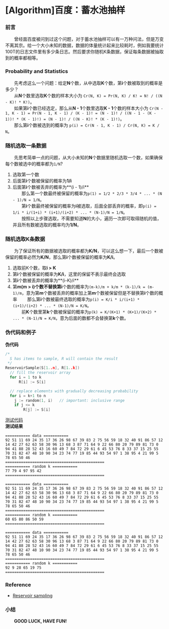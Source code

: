 [Algorithm]百度：蓄水池抽样
===========================

### 前言
&emsp;&emsp;曾经面百度被问到过这个问题，对于蓄水池抽样可以有一万种问法，但是万变不离其宗。给一个大小未知的数据，数据的体量统计起来比较耗时，例如我要统计100T的日志文件里有多少条日志。然后要求你随机K条数据，保证每条数据被抽取到的概率都相等。

### Probability and Statistics
&emsp;&emsp;先考虑这么一个问题：给定**N**个数，从中选取**K**个数，第**i**个数被取到的概率是多少？  
&emsp;&emsp;从**N**个数里选取**K**个数的样本大小为 `Cr(N, K) = Pr(N, K) / K! = N! / ((N - K)! * K!)`。  
&emsp;&emsp;如果第**i**个数已经选定，那么从**N - 1**个数里选取**K - 1**个数的样本大小为 `Cr(N - 1, K - 1) = Pr(N - 1, K - 1) / (K - 1)! = (N - 1)! / ((N - 1 - (K - 1))! * (K - 1)!) = (N - 1)! / ((N - K)! * (K - 1)!)`。  
&emsp;&emsp;那么第**i**个数被选到的概率为 `p(i) = Cr(N - 1, K - 1) / Cr(N, K) = K / N`。

### 随机选取一条数据
&emsp;&emsp;先思考简单一点的问题，从大小未知的**N**个数据里随机选取一个数，如果确保每个数被选中的概率都为`1/N`?  
1. 选取第一个数  
2. 后面第**i**个数被保留的概率为**1/i**
3. 后面第**i**个数被丢弃的概率为**(i - 1)/i**  
&emsp;&emsp;那么第一个数最终被保留的概率为`p(1) = 1/2 * 2/3 * 3/4 * ... * (N - 1)/N = 1/N`。  
&emsp;&emsp;第**i**个数最终被保留的概率为**i**被选取，后面全部丢弃的概率，即`p(i) = 1/i * i/(1+i) * (i+1)/(i+2) * ... * (N-1)/N = 1/N`。  
&emsp;&emsp;按照以上步骤选取，不需要知道**N**的大小，遍历一次即可取得随机的值，并且所有数被选取的概率均为**1/N**。

### 随机选取K条数据
&emsp;&emsp;为了保证所有的数据被选取的概率都为**K/N**，可以这么想一下，最后一个数被保留的概率必然为**K/N**，那么第**i**个数被保留的概率为**K/i**。  
1. 选取前K个数，取**i > K**
2. 第**i**个数被保留的概率为**K/i**，这里的保留不表示最终会选取
3. 第**i**个数被丢弃的概率为**(i-K)/i**
4. 第**m(m > i)**个数不替换第**i**个数的概率为`(m-k)/m + k/m * (k-1)/k = (m-1)/m`，意为第**m**个数被丢弃的概率加上第**m**个数被保留但是不替换第**i**个数的概率
&emsp;&emsp;那么第**i**个数被最终选取的概率为`p(i) = K/i * i/(i+1) * (i+1)/(i+2) * ... * (N-1)/N = K/N`。  
&emsp;&emsp;前**K**个数里第**k**个数被保留的概率为`p(k) = K/(K+1) * (K+1)/(K+2) * ... * (N-1)/N = K/N`，意为后面的数都不会替换第**k**个数。

### 伪代码和例子
**伪代码**  
```c
/*
  S has items to sample, R will contain the result
 */
ReservoirSample(S[1..n], R[1..k])
  // fill the reservoir array
  for i = 1 to k
      R[i] := S[i]

  // replace elements with gradually decreasing probability
  for i = k+1 to n
    j := random(1, i)   // important: inclusive range
    if j <= k
        R[j] := S[i]
```  

[测试代码](https://github.com/linghuazaii/algorithm_testing/blob/master/reservoir.cpp)  
**测试结果**
```
=========== data ===========
92 51 11 69 24 35 17 36 26 98 67 39 83 2 75 56 59 18 32 40 91 86 57 12 14 42 27 62 63 58 30 96 13 68 3 87 71 64 9 22 66 80 20 79 89 81 73 0 94 41 88 28 52 43 16 60 49 7 84 72 29 61 6 45 53 76 8 33 37 15 25 55 70 31 82 47 48 10 90 34 23 74 77 19 85 44 93 54 97 1 38 95 4 21 99 5 78 65 50 46
============================================
=========== random k ===========
77 79 4 97 95 42
============================================

=========== data ===========
92 51 11 69 24 35 17 36 26 98 67 39 83 2 75 56 59 18 32 40 91 86 57 12 14 42 27 62 63 58 30 96 13 68 3 87 71 64 9 22 66 80 20 79 89 81 73 0 94 41 88 28 52 43 16 60 49 7 84 72 29 61 6 45 53 76 8 33 37 15 25 55 70 31 82 47 48 10 90 34 23 74 77 19 85 44 93 54 97 1 38 95 4 21 99 5 78 65 50 46
============================================
=========== random k ===========
60 65 80 86 50 59
============================================

=========== data ===========
92 51 11 69 24 35 17 36 26 98 67 39 83 2 75 56 59 18 32 40 91 86 57 12 14 42 27 62 63 58 30 96 13 68 3 87 71 64 9 22 66 80 20 79 89 81 73 0 94 41 88 28 52 43 16 60 49 7 84 72 29 61 6 45 53 76 8 33 37 15 25 55 70 31 82 47 48 10 90 34 23 74 77 19 85 44 93 54 97 1 38 95 4 21 99 5 78 65 50 46
============================================
=========== random k ===========
92 9 28 65 19 75
============================================
```

### Reference
 - [Reservoir sampling](https://en.wikipedia.org/wiki/Reservoir_sampling)

### 小结
&emsp;&emsp;**GOOD LUCK, HAVE FUN!**
